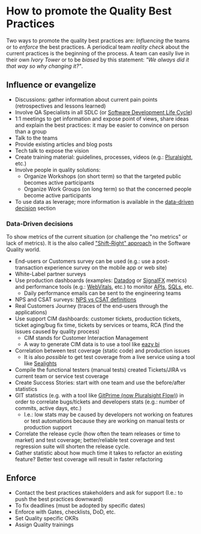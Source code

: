 # How to promote the Quality Best Practices

Two ways to promote the quality best practices are: *Influencing* the teams or to *enforce* the best practices. A periodical team *reality check* about the current practices is the beginning of the process. A team can easily live in their own *Ivory Tower* or to be *biased* by this statement: *"We always did it that way so why changing it?"*.

## Influence or evangelize

- Discussions: gather information about current pain points (retrospectives and lessons learned)
- Involve QA Specialists in all SDLC (or [Software Development Life Cycle](https://www.tutorialspoint.com/sdlc/sdlc_overview.htm))
- 1:1 meetings to get information and expose point of views, share ideas and explain the best practices: it may be easier to convince on person than a group
- Talk to the teams
- Provide existing articles and blog posts
- Tech talk to expose the vision
- Create training material: guidelines, processes, videos (e.g.: [Pluralsight](https://www.pluralsight.com/), etc.)
- Involve people in quality solutions:
  - Organize Workshops (on short term) so that the targeted public becomes active participants
  - Organize Work Groups (on long term) so that the concerned people become active participants
- To use data as leverage; more information is available in the [data-driven decision](#data-driven-decisions) section

### Data-Driven decisions

To show metrics of the current situation (or challenge the "no metrics" or lack of metrics).  It is the also called ["Shift-Right" approach](https://github.com/AlainBouchard/testing-vision#shift-right-approach) in the Software Quality world.

- End-users or Customers survey can be used (e.g.: use a post-transaction experience survey on the mobile app or web site)
- White-Label partner surveys
- Use production dashboards (examples: [Datadog](https://www.datadoghq.com/) or [SignalFX](https://www.splunk.com/en_us/investor-relations/acquisitions/signalfx.html) metrics) and performance tools (e.g.: [WebVitals](https://web.dev/vitals/), etc.) to monitor [APIs](https://www.datadoghq.com/blog/monitor-api-performance-with-runscope-and-datadog/), [SQLs](https://www.datadoghq.com/blog/sql-server-performance/), etc.
  - Daily performance emails can be sent to the engineering teams
- NPS and CSAT surveys: [NPS vs CSAT definitions](https://www.questionpro.com/cx/csat/nps-vs-csat.html)
- Real Customers Journey (traces of the end-users through the applications)
- Use support CIM dashboards: customer tickets, production tickets, ticket aging/bug fix time, tickets by services or teams, RCA (find the issues caused by quality process)
  - CIM stands for Customer Interaction Management
  - A way to generate CIM data is to use a tool like [eazy bi](https://eazybi.com/features)
- Correlation between test coverage (static code) and production issues
  - It is also *possible* to get test coverage from a live service using a tool like [Sealights](https://www.sealights.io)
- Compile the functional testers (manual tests) created Tickets/JIRA vs current team or service test coverage
- Create Success Stories: start with one team and use the before/after statistics
- GIT statistics (e.g. with a tool like [GitPrime (now Pluralsight Flow)](https://www.pluralsight.com/product/flow)) in order to correlate bugs/tickets and developers stats (e.g.: number of commits, active days, etc.)
  - I.e.: low stats may be caused by developers not working on features or test automations because they are working on manual tests or production support
- Correlate the release cycle (how often the team releases or time to market) and test coverage; better/reliable test coverage and test regression suite will shorten the release cycle.
- Gather statistic about how much time it takes to refactor an existing feature?  Better test coverage will result in faster refactoring

## Enforce

- Contact the best practices stakeholders and ask for support (I.e.: to push the best practices downward)
- To fix deadlines (must be adopted by specific dates)
- Enforce with Gates, checklists, DoD, etc.
- Set Quality specific OKRs
- Assign Quality trainings
